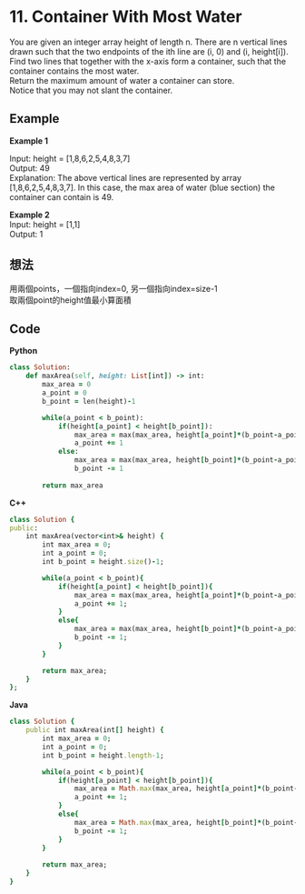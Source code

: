 # 11. Container With Most Water
You are given an integer array height of length n. There are n vertical lines drawn such that the two endpoints of the ith line are (i, 0) and (i, height[i]).  
Find two lines that together with the x-axis form a container, such that the container contains the most water.  
Return the maximum amount of water a container can store.  
Notice that you may not slant the container.  

## Example
**Example 1**  

Input: height = [1,8,6,2,5,4,8,3,7]  
Output: 49  
Explanation: The above vertical lines are represented by array [1,8,6,2,5,4,8,3,7]. In this case, the max area of water (blue section) the container can contain is 49.  

**Example 2**  
Input: height = [1,1]  
Output: 1  

## 想法
用兩個points，一個指向index=0, 另一個指向index=size-1  
取兩個point的height值最小算面積  

## Code
**Python**
```ruby
class Solution:
    def maxArea(self, height: List[int]) -> int:
        max_area = 0
        a_point = 0
        b_point = len(height)-1

        while(a_point < b_point):
            if(height[a_point] < height[b_point]):
                max_area = max(max_area, height[a_point]*(b_point-a_point))
                a_point += 1
            else:
                max_area = max(max_area, height[b_point]*(b_point-a_point))
                b_point -= 1
            
        return max_area
```
**C++**
```ruby
class Solution {
public:
    int maxArea(vector<int>& height) {
        int max_area = 0;
        int a_point = 0;
        int b_point = height.size()-1;

        while(a_point < b_point){
            if(height[a_point] < height[b_point]){
                max_area = max(max_area, height[a_point]*(b_point-a_point));
                a_point += 1;
            }
            else{
                max_area = max(max_area, height[b_point]*(b_point-a_point));
                b_point -= 1;
            }
        }

        return max_area;
    }
};
```
**Java**
```ruby
class Solution {
    public int maxArea(int[] height) {
        int max_area = 0;
        int a_point = 0;
        int b_point = height.length-1;

        while(a_point < b_point){
            if(height[a_point] < height[b_point]){
                max_area = Math.max(max_area, height[a_point]*(b_point-a_point));
                a_point += 1;
            }
            else{
                max_area = Math.max(max_area, height[b_point]*(b_point-a_point));
                b_point -= 1;
            }
        }
        
        return max_area;
    }
}
```
